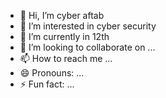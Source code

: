 - 👋 Hi, I’m cyber aftab
- 👀 I’m interested in cyber security
- 🌱 I’m currently in 12th
- 💞️ I’m looking to collaborate on ...
- 📫 How to reach me ...
- 😄 Pronouns: ...
- ⚡ Fun fact: ...

<!---
sumai0303/sumai0303 is a ✨ special ✨ repository because its `README.md` (this file) appears on your GitHub profile.
You can click the Preview link to take a look at your changes.
--->
